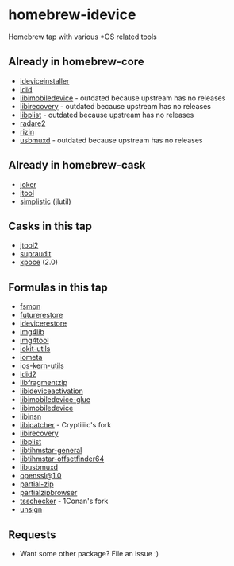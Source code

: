 # homebrew-idevice
Homebrew tap with various \*OS related tools

## Already in homebrew-core
- [ideviceinstaller]( https://www.libimobiledevice.org/ )
- [ldid]( https://cydia.saurik.com/info/ldid/ )
- [libimobiledevice]( https://www.libimobiledevice.org/ ) - outdated because upstream has no releases
- [libirecovery]( https://www.libimobiledevice.org/ ) - outdated because upstream has no releases
- [libplist]( https://www.libimobiledevice.org/ ) - outdated because upstream has no releases
- [radare2]( https://rada.re )
- [rizin]( https://rizin.re )
- [usbmuxd]( https://www.libimobiledevice.org/ ) - outdated because upstream has no releases

## Already in homebrew-cask
- [joker]( http://newosxbook.com/tools/joker.html )
- [jtool]( http://newosxbook.com/tools/jtool.html )
- [simplistic]( http://newosxbook.com/tools/simplistic.html ) (jlutil)

## Casks in this tap
- [jtool2]( http://newosxbook.com/forum/viewtopic.php?f=3&t=19577 )
- [supraudit]( http://newosxbook.com/tools/supraudit.html )
- [xpoce]( http://www.newosxbook.com/tools/XPoCe2.html ) (2.0)

## Formulas in this tap
- [fsmon]( https://github.com/nowsecure/fsmon )
- [futurerestore]( https://github.com/tihmstar/futurerestore )
- [idevicerestore]( https://www.libimobiledevice.org/ )
- [img4lib]( https://github.com/xerub/img4lib )
- [img4tool]( https://github.com/tihmstar/img4tool )
- [iokit-utils]( https://github.com/Siguza/iokit-utils )
- [iometa]( https://github.com/Siguza/iometa )
- [ios-kern-utils]( https://github.com/Siguza/ios-kern-utils )
- [ldid2]( https://github.com/xerub/ldid )
- [libfragmentzip]( https://github.com/tihmstar/libfragmentzip )
- [libideviceactivation]( https://www.libimobiledevice.org/ )
- [libimobiledevice-glue]( https://github.com/libimobiledevice/libimobiledevice-glue )
- [libimobiledevice]( https://github.com/libimobiledevice/libimobiledevice )
- [libinsn]( https://github.com/tihmstar/libinsn ) 
- [libipatcher]( https://github.com/Cryptiiiic/libipatcher ) - Cryptiiiic's fork
- [libirecovery]( https://github.com/libimobiledevice/libirecovery )
- [libplist]( https://github.com/libimobiledevice/libplist )
- [libtihmstar-general]( https://github.com/tihmstar/libgeneral )
- [libtihmstar-offsetfinder64]( https://github.com/tihmstar/liboffsetfinder64 )
- [libusbmuxd]( https://github.com/libimobiledevice/libusbmuxd )
- [openssl@1.0]( https://openssl.org/ )
- [partial-zip]( https://github.com/planetbeing/partial-zip )
- [partialzipbrowser]( https://github.com/tihmstar/partialZipBrowser )
- [tsschecker]( https://github.com/1Conan/tsschecker ) - 1Conan's fork
- [unsign]( http://www.woodmann.com/collaborative/tools/index.php/Unsign )

## Requests
- Want some other package? File an issue :)

